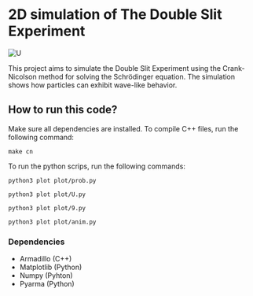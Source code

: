 # 2D simulation of The Double Slit Experiment
![U](https://github.com/vebjoro/fys4150_project5/blob/dev/figs/U.gif)

This project aims to simulate the Double Slit Experiment using the Crank-Nicolson method for solving the Schrödinger equation. The simulation shows how particles can exhibit wave-like behavior.



## How to run this code?
Make sure all dependencies are installed. To compile C++ files, run the following command:

```
make cn
```
To run the python scrips, run the following commands:
```
python3 plot plot/prob.py
```

```
python3 plot plot/U.py
```

```
python3 plot plot/9.py
```

```
python3 plot plot/anim.py
```


### Dependencies
- Armadillo (C++)
- Matplotlib (Python)
- Numpy (Pyhton)
- Pyarma (Python)
